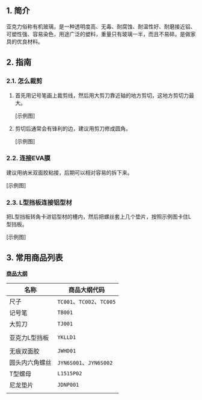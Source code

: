 ## 1. 简介

亚克力俗称有机玻璃，是一种透明度高、无毒、耐腐蚀、耐温性好、耐磨接近铝、可塑性强、容易染色，用途广泛的塑料，重量只有玻璃一半，而且不易碎。是做家具的优良材料。

## 2. 指南

### 2.1. 怎么裁剪
	
1. 首先用记号笔画上裁剪线，然后用大剪刀靠近轴的地方剪切，这地方剪切力最大。
	
	[示例图]
	
2. 剪切后通常会有锋利的边，建议用剪刀修成圆角。
	
	[示例图]

### 2.2. 连接EVA膜

建议用纳米双面胶粘接，后期可以相对容易的拆下来。

[示例图]

### 2.3. L型挡板连接铝型材

把L型挡板转角卡进铝型材的槽内，然后把螺丝套上几个垫片，按照示例图卡住L型挡板。

[示例图]

## 3. 常用商品列表

**[商品大纲](https://gitee.com/kukela/diy-furniture/tree/master/doc/商品大纲.md)**

| 名称 | 商品大纲代码 |
| - | - |
| 尺子 | `TC001`、`TC002`、`TC005` |
| 记号笔 | `TB001` |
| 大剪刀 | `TJ001` |
| | |
| 亚克力L型挡板 | `YKLLD1` |
| | |
| 无痕双面胶 | `JWHD01` |
| 圆头内六角螺丝 | `JYN6S001`、`JYN6S002` |
| T型螺母 | `L1515P02` |
| 尼龙垫片 | `JDNP001` |
| | |